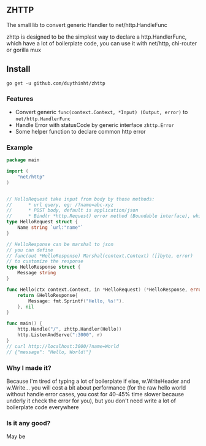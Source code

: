 ## ZHTTP

The small lib to convert generic Handler to net/http.HandleFunc

zhttp is designed to be the simplest way to declare a http.HandlerFunc, which have a lot of boilerplate code, you can use it with net/http, chi-router or gorilla mux

## Install

`go get -u github.com/duythinht/zhttp`

### Features

* Convert generic `func(context.Context, *Input) (Output, error)` to `net/http.HandlerFunc`
* Handle Error with statusCode by generic interface `zhttp.Error`
* Some helper function to declare common http error

### Example

```go
package main

import (
	"net/http"
)


// HelloRequest take input from body by those methods:
//      * url query, eg: /?name=abc-xyz
//      * POST body, default is application/json
//      * Bind(r *http.Request) error method (Boundable interface), which you can override
type HelloRequest struct {
    Name string `url:"name"`
}

// HelloResponse can be marshal to json
// you can define
// func(out *HelloResponse) Marshal(context.Context) ([]byte, error)
// to customize the response
type HelloResponse struct {
    Message string
}

func Hello(ctx context.Context, in *HelloRequest) (*HelloResponse, error) {
    return &HelloResponse{
        Message: fmt.Sprintf("Hello, %s!").
    }, nil
}

func main() {
    http.Handle("/", zhttp.Handler(Hello))
    http.ListenAndServe(":3000", r)
}
// curl http://localhost:3000/?name=World
// {"message": "Hello, World!"}
```

### Why I made it?

Because I'm tired of typing a lot of boilerplate if else, w.WriteHeader and w.Write...  you will cost a bit about performance (for the raw hello world without handle error cases, you cost for 40-45% time slower because underly it check the error for you), but you don't need write a lot of boilerplate code everywhere

### Is it any good?

May be